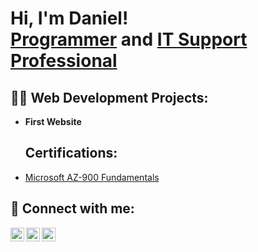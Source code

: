<h1>Hi, I'm Daniel! <br/><a href="https://github.com/ArmyCPUDan91">Programmer</a> and <a href="https://www.linkedin.com/in/daniel-moore-jr-3269b442/">IT Support Professional</a>

<h2>👨‍💻 Web Development Projects:</h2>

- <b>First Website</b>
  

  <h2> Certifications:</h2>
  
- [Microsoft AZ-900 Fundamentals](https://www.credly.com/badges/997198d0-652e-42f6-a721-e6a0c0c83d0a/public_url)

<h2> 🤳 Connect with me:</h2>

[<img align="left" alt="Daniel Moore Jr. | Twitter" width="22px" src="https://cdn.jsdelivr.net/npm/simple-icons@v3/icons/twitter.svg" />][twitter]
[<img align="left" alt="Daniel Moore Jr. | LinkedIn" width="22px" src="https://cdn.jsdelivr.net/npm/simple-icons@v3/icons/linkedin.svg" />][linkedin]
[<img align="left" alt="Daniel Moore Jr. | Instagram" width="22px" src="https://cdn.jsdelivr.net/npm/simple-icons@v3/icons/instagram.svg" />][instagram]

[twitter]: https://twitter.com/techkiddrrw
[instagram]: https://www.instagram.com/donlyone129/
[linkedin]: https://linkedin.com/in/daniel-moore-jr-3269b442

<!--
**joshmadakor1/joshmadakor1** is a ✨ _special_ ✨ repository because its `README.md` (this file) appears on your GitHub profile.

Here are some ideas to get you started:

- 🔭 I’m currently working on ...
- 🌱 I’m currently learning ...
- 👯 I’m looking to collaborate on ...
- 🤔 I’m looking for help with ...
- 💬 Ask me about ...
- 📫 How to reach me: ...
- 😄 Pronouns: ...
- ⚡ Fun fact: ...
-->
